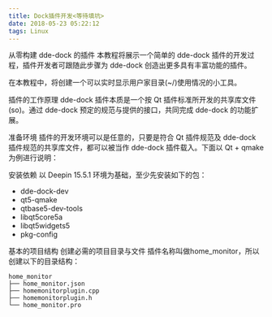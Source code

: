 ```yaml
---
title: Dock插件开发<等待填坑>
date: 2018-05-23 05:22:12
tags: Linux
---
```


从零构建 dde-dock 的插件
本教程将展示一个简单的 dde-dock 插件的开发过程，插件开发者可跟随此步骤为 dde-dock 创造出更多具有丰富功能的插件。

<!-- more -->

在本教程中，将创建一个可以实时显示用户家目录(~/)使用情况的小工具。

插件的工作原理
dde-dock 插件本质是一个按 Qt 插件标准所开发的共享库文件(so)。通过 dde-dock 预定的规范与提供的接口，共同完成 dde-dock 的功能扩展。

准备环境
插件的开发环境可以是任意的，只要是符合 Qt 插件规范及 dde-dock 插件规范的共享库文件，都可以被当作 dde-dock 插件载入。下面以 Qt + qmake 为例进行说明：

安装依赖
以 Deepin 15.5.1 环境为基础，至少先安装如下的包：

- dde-dock-dev
- qt5-qmake
- qtbase5-dev-tools
- libqt5core5a
- libqt5widgets5
- pkg-config

基本的项目结构
创建必需的项目目录与文件
插件名称叫做home_monitor，所以创建以下的目录结构：

```
home_monitor
├── home_monitor.json
├── homemonitorplugin.cpp
├── homemonitorplugin.h
└── home_monitor.pro
 ```


